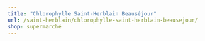 ```yaml
---
title: "Chlorophylle Saint-Herblain Beauséjour"
url: /saint-herblain/chlorophylle-saint-herblain-beausejour/
shop: supermarché
---
```

